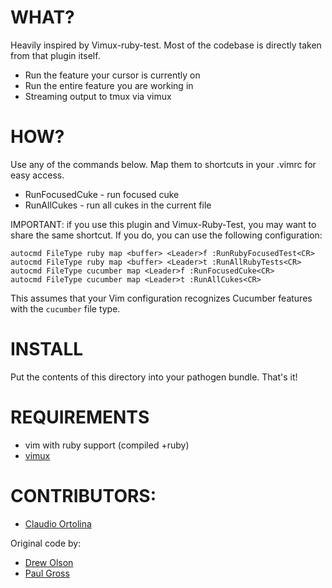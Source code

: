 WHAT?
====================

Heavily inspired by Vimux-ruby-test. Most of the codebase is directly taken from that plugin itself.

- Run the feature your cursor is currently on
- Run the entire feature you are working in
- Streaming output to tmux via vimux

HOW?
====================

Use any of the commands below. Map them to shortcuts
in your .vimrc for easy access.

  - RunFocusedCuke - run focused cuke
  - RunAllCukes - run all cukes in the current file

IMPORTANT: if you use this plugin and Vimux-Ruby-Test, you may want to share the same shortcut.
If you do, you can use the following configuration:

    autocmd FileType ruby map <buffer> <Leader>f :RunRubyFocusedTest<CR>
    autocmd FileType ruby map <buffer> <Leader>t :RunAllRubyTests<CR>
    autocmd FileType cucumber map <Leader>f :RunFocusedCuke<CR>
    autocmd FileType cucumber map <Leader>t :RunAllCukes<CR>

This assumes that your Vim configuration recognizes Cucumber features with the `cucumber` file type.

INSTALL
====================

Put the contents of this directory into your pathogen bundle. That's it!

REQUIREMENTS
====================

- vim with ruby support (compiled +ruby)
- [vimux](https://github.com/benmills/vimux)

CONTRIBUTORS:
====================

- [Claudio Ortolina](http://github.com/cloud8421)

Original code by:
- [Drew Olson](https://github.com/drewolson)
- [Paul Gross](https://github.com/pgr0ss)
